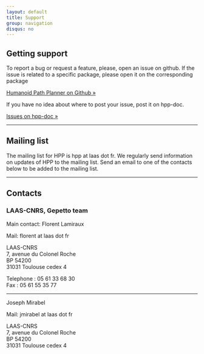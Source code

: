 ```yaml
---
layout: default
title: Support
group: navigation
disqus: no
---
```


## Getting support

To report a bug or request a feature, please, open an issue on github.
If the issue is related to a specific package, please open it on the corresponding package

<a class="btn btn-lg btn-primary" href="https://github.com/humanoid-path-planner" role="button">Humanoid Path Planner on Github &raquo;</a>

If you have no idea about where to post your issue, post it on hpp-doc.

<a class="btn btn-lg btn-primary" href="https://github.com/humanoid-path-planner/hpp-doc/issues" role="button">Issues on hpp-doc &raquo;</a>

----

## Mailing list

The mailing list for HPP is hpp at laas dot fr. We regularly send information on updates of HPP to the mailing list.
Send an email to one of the contacts below to be added to the mailing list.

----

## Contacts 

### LAAS-CNRS, Gepetto team

Main contact: Florent Lamiraux

Mail: florent at laas dot fr

LAAS-CNRS<br/>
7, avenue du Colonel Roche<br/>
BP 54200<br/>
31031 Toulouse cedex 4

Telephone : 05 61 33 68 30<br/>
Fax : 05 61 55 35 77

----

Joseph Mirabel

Mail: jmirabel at laas dot fr

LAAS-CNRS<br/>
7, avenue du Colonel Roche<br/>
BP 54200<br/>
31031 Toulouse cedex 4
